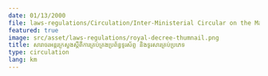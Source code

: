 ```yaml
---
date: 01/13/2000
file: laws-regulations/Circulation/Inter-Ministerial Circular on the Management of all Types of Telephone and Fax Systems.pdf
featured: true
image: src/asset/laws-regulations/royal-decree-thumnail.png
title: សារាចរអន្តរក្រសួងស្តីពីការគ្រប់គ្រងប្រព័ន្ធទូរស័ព្ទ និងទូរសារគ្រប់ប្រភេទ
type: circulation
lang: km
---
```

